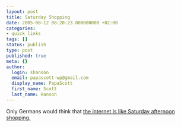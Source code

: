 ```yaml
---
layout: post
title: Saturday Shopping
date: 2005-08-12 08:20:23.000000000 +02:00
categories:
- quick links
tags: []
status: publish
type: post
published: true
meta: {}
author:
  login: shanson
  email: papascott-wp@gmail.com
  display_name: PapaScott
  first_name: Scott
  last_name: Hanson
---
```

<p>Only Germans would think that <a href="http://www.spreeblick.com/2005/08/11/darfs-ein-bisschen-mehr-von-dem-internet-sein/" title="Spreeblick: Darf&rsquo;s ein bisschen mehr von dem Internet sein?">the internet is like Saturday afternoon shopping.</a></p>
